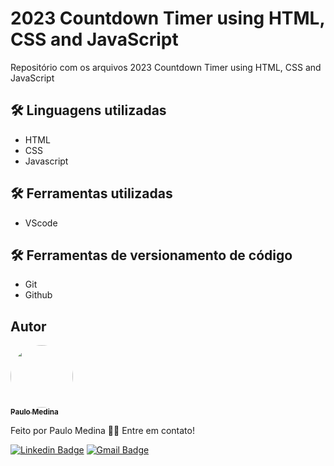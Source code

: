 # 2023 Countdown Timer using HTML, CSS and JavaScript

Repositório com os arquivos 2023 Countdown Timer using HTML, CSS and JavaScript

## 🛠 Linguagens utilizadas

- HTML
- CSS
- Javascript

## 🛠 Ferramentas utilizadas

- VScode

## 🛠 Ferramentas de versionamento de código

- Git
- Github

## Autor

<a href="https://www.linkedin.com/in/paulomedinabr01/">
 <img style="border-radius: 50%;" src="https://media.licdn.com/dms/image/D4D03AQGVlu4ovqwPBA/profile-displayphoto-shrink_400_400/0/1671154705455?e=1677715200&v=beta&t=8CHR_Et66-opuP1eRLvBvEnhfgQhHIB_7XbF1hR8xKQ" width="100px;" alt=""/>
 <br />
 <sub><b>Paulo Medina</b></sub></a> <a href="https://www.linkedin.com/in/paulomedinabr01/" title="LinkedIn"></a>

Feito por Paulo Medina 👋🏽 Entre em contato!

[![Linkedin Badge](https://img.shields.io/badge/-Paulo-blue?style=flat-square&logo=Linkedin&logoColor=white&link=https://www.linkedin.com/in/paulomedinabr01/)](https://www.linkedin.com/in/paulomedinabr01/)
[![Gmail Badge](https://img.shields.io/badge/-Paulo-c14438?style=flat-square&logo=Gmail&logoColor=white&link=mailto:paulomedinabr01@gmail.com)](mailto:paulomedinabr01@gmail.com)
